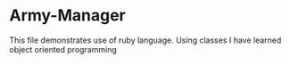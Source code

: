 # Army-Manager
This file demonstrates use of ruby language. Using classes I have learned object oriented programming
